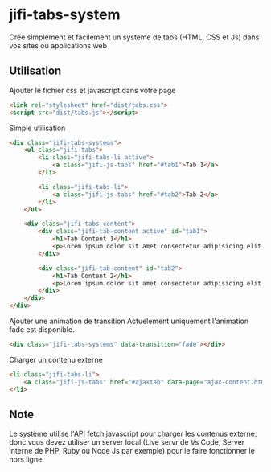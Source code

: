 # jifi-tabs-system
Crée simplement et facilement un systeme de tabs (HTML, CSS et Js) dans vos sites ou applications web

## Utilisation

Ajouter le fichier css et javascript dans votre page
```html
<link rel="stylesheet" href="dist/tabs.css">
<script src="dist/tabs.js"></script>
```

Simple utilisation

```html
<div class="jifi-tabs-systems">
    <ul class="jifi-tabs">
        <li class="jifi-tabs-li active">
            <a class="jifi-js-tabs" href="#tab1">Tab 1</a>
        </li>

        <li class="jifi-tabs-li">
            <a class="jifi-js-tabs" href="#tab2">Tab 2</a>
        </li>
    </ul>

    <div class="jifi-tabs-content">
        <div class="jifi-tab-content active" id="tab1">
            <h1>Tab Content 1</h1>
            <p>Lorem ipsum dolor sit amet consectetur adipisicing elit.</p>
        </div>

        <div class="jifi-tab-content" id="tab2">
            <h1>Tab Content 2</h1>
            <p>Lorem ipsum dolor sit amet consectetur adipisicing elit.</p>
        </div>
    </div>
</div>
```

Ajouter une animation de transition
Actuelement uniquement l'animation fade est disponible.

```html
<div class="jifi-tabs-systems" data-transition="fade"></div>
```

Charger un contenu externe

```html
<li class="jifi-tabs-li">
    <a class="jifi-js-tabs" href="#ajaxtab" data-page="ajax-content.html" data-load="">Ajax Tab 1</a>
</li>
```

## Note

Le système utilise l'API fetch javascript pour charger les contenus externe, donc vous devez utiliser un server local (Live servr de Vs Code, Server interne de PHP, Ruby ou Node Js par exemple) pour le faire fonctionner le hors ligne.